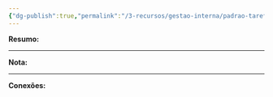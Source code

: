 ```yaml
---
{"dg-publish":true,"permalink":"/3-recursos/gestao-interna/padrao-tarefas/ibge/","dgPassFrontmatter":true,"created":"2025-07-01T11:50:08.535-03:00","updated":"2025-06-05T23:30:54.095-03:00"}
---
```


**Resumo:** 


---

**Nota:**

---

**Conexões:**